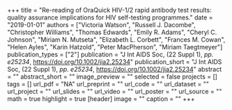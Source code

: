 +++
title = "Re-reading of OraQuick HIV-1/2 rapid antibody test results: quality assurance implications for HIV self-testing programmes."
date = "2019-01-01"
authors = ["Victoria Watson", "Russell J. Dacombe", "Christopher Williams", "Thomas Edwards", "Emily R. Adams", "Cheryl C. Johnson", "Miriam N. Mutseta", "Elizabeth L. Corbett", "Frances M. Cowan", "Helen Ayles", "Karin Hatzold", "Peter MacPherson", "Miriam Taegtmeyer"]
publication_types = ["2"]
publication = "J Int AIDS Soc, (22 Suppl 1), _pp. e25234_, https://doi.org/10.1002/jia2.25234"
publication_short = "J Int AIDS Soc, (22 Suppl 1), _pp. e25234_, https://doi.org/10.1002/jia2.25234"
abstract = ""
abstract_short = ""
image_preview = ""
selected = false
projects = []
tags = []
url_pdf = "NA"
url_preprint = ""
url_code = ""
url_dataset = ""
url_project = ""
url_slides = ""
url_video = ""
url_poster = ""
url_source = ""
math = true
highlight = true
[header]
image = ""
caption = ""
+++
